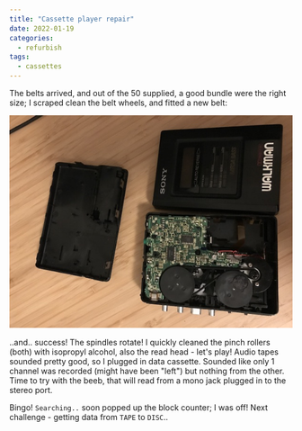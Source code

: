 ```yaml
---
title: "Cassette player repair"
date: 2022-01-19
categories:
  - refurbish
tags:
  - cassettes
---
```

The belts arrived, and out of the 50 supplied, a good bundle were the right size; I scraped clean the belt wheels, and fitted a new belt:

![Sony walkman internals](/assets/images/walkman-with-new-belt.jpeg)

..and.. success! The spindles rotate! I quickly cleaned the pinch rollers (both) with isopropyl alcohol, also the read head -  let's play! Audio tapes sounded pretty good, so I plugged in data cassette. Sounded like only 1 channel was recorded (might have been "left") but nothing from the other. Time to try with the beeb, that will read from a mono jack plugged in to the stereo port.

Bingo! `Searching..` soon popped up the block counter; I was off! Next challenge - getting data from `TAPE` to `DISC`..